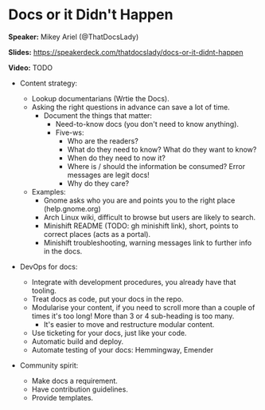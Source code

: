# Docs or it Didn't Happen

**Speaker:** Mikey Ariel (@ThatDocsLady)

**Slides:** https://speakerdeck.com/thatdocslady/docs-or-it-didnt-happen

**Video:** TODO


- Content strategy:
  - Lookup documentarians (Wrtie the Docs).
  - Asking the right questions in advance can save a lot of time.
    - Document the things that matter:
      - Need-to-know docs (you don't need to know anything).
      - Five-ws:
        - Who are the readers?
        - What do they need to know? What do they want to know?
        - When do they need to now it?
        - Where is / should the information be consumed? Error messages are
          legit docs!
        - Why do they care?
  - Examples:
    - Gnome asks who you are and points you to the right place (help.gnome.org)
    - Arch Linux wiki, difficult to browse but users are likely to search.
    - Minishift README (TODO: gh minishift link), short, points to correct
      places (acts as a portal).
    - Minishift troubleshooting, warning messages link to further info in the
      docs.

- DevOps for docs:
  - Integrate with development procedures, you already have that tooling.
  - Treat docs as code, put your docs in the repo.
  - Modularise your content, if you need to scroll more than a couple of
    times it's too long! More than 3 or 4 sub-heading is too many.
    - It's easier to move and restructure modular content.
  - Use ticketing for your docs, just like your code.
  - Automatic build and deploy.
  - Automate testing of your docs: Hemmingway, Emender

- Community spirit:
  - Make docs a requirement.
  - Have contribution guidelines.
  - Provide templates.
